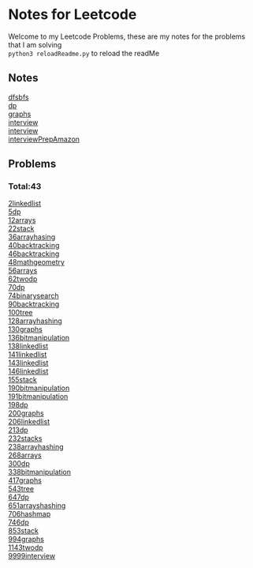 # Notes for Leetcode
Welcome to my Leetcode Problems, these are my notes for the problems that I am solving<br>
`python3 reloadReadme.py` to reload the readMe

## Notes
[dfsbfs](./notes/dfsbfs.md)<br>
[dp](./notes/dp.md)<br>
[graphs](./notes/graphs.md)<br>
[interview](./notes/interview.cpp)<br>
[interview](./notes/interview.py)<br>
[interviewPrepAmazon](./notes/interviewPrepAmazon.md)<br>

## Problems 
 ### Total:43
[2linkedlist](./problems/2linkedlist.md)<br>
[5dp](./problems/5dp.md)<br>
[12arrays](./problems/12arrays.md)<br>
[22stack](./problems/22stack.md)<br>
[36arrayhasing](./problems/36arrayhasing.md)<br>
[40backtracking](./problems/40backtracking.md)<br>
[46backtracking](./problems/46backtracking.md)<br>
[48mathgeometry](./problems/48mathgeometry.md)<br>
[56arrays](./problems/56arrays.md)<br>
[62twodp](./problems/62twodp.md)<br>
[70dp](./problems/70dp.md)<br>
[74binarysearch](./problems/74binarysearch.md)<br>
[90backtracking](./problems/90backtracking.md)<br>
[100tree](./problems/100tree.md)<br>
[128arrayhashing](./problems/128arrayhashing.md)<br>
[130graphs](./problems/130graphs.md)<br>
[136bitmanipulation](./problems/136bitmanipulation.md)<br>
[138linkedlist](./problems/138linkedlist.md)<br>
[141linkedlist](./problems/141linkedlist.md)<br>
[143linkedlist](./problems/143linkedlist.md)<br>
[146linkedlist](./problems/146linkedlist.md)<br>
[155stack](./problems/155stack.md)<br>
[190bitmanipulation](./problems/190bitmanipulation.md)<br>
[191bitmanipulation](./problems/191bitmanipulation.md)<br>
[198dp](./problems/198dp.md)<br>
[200graphs](./problems/200graphs.md)<br>
[206linkedlist](./problems/206linkedlist.md)<br>
[213dp](./problems/213dp.md)<br>
[232stacks](./problems/232stacks.md)<br>
[238arrayhashing](./problems/238arrayhashing.md)<br>
[268arrays](./problems/268arrays.md)<br>
[300dp](./problems/300dp.md)<br>
[338bitmanipulation](./problems/338bitmanipulation.md)<br>
[417graphs](./problems/417graphs.md)<br>
[543tree](./problems/543tree.md)<br>
[647dp](./problems/647dp.md)<br>
[651arrayshashing](./problems/651arrayshashing.md)<br>
[706hashmap](./problems/706hashmap.md)<br>
[746dp](./problems/746dp.md)<br>
[853stack](./problems/853stack.md)<br>
[994graphs](./problems/994graphs.md)<br>
[1143twodp](./problems/1143twodp.md)<br>
[9999interview](./problems/9999interview.md)<br>
